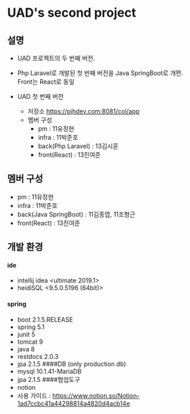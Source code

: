 UAD's second project
====
설명
----
- UAD 프로젝트의 두 번째 버전.
 
- Php Laravel로 개발된 첫 번째 버전을 Java SpringBoot로 개편. 
<br>Front는 React로 동일
    
- UAD 첫 번째 버전    
    - 저장소
        https://pjhdev.com:8081/col/app
    - 멤버 구성 
        - pm : 11유정현
        - infra : 11박준호 
        - back(Php Laravel) : 13김시훈
        - front(React) : 13진여준

멤버 구성
----
- pm : 11유정현
- infra : 11박준호 
- back(Java SpringBoot) : 11김종엽, 11조형근
- front(React) : 13진여준

개발 환경
----

#### ide

- intellij idea <ultimate 2019.1>
- heidiSQL <9.5.0.5196 (64bit)>

#### spring

- boot 2.1.5.RELEASE
- spring 5.1
- junit 5
- tomcat 9
- java 8
- restdocs 2.0.3
- jpa 2.1.5
####DB (only production db)
- mysql 10.1.41-MariaDB
- jpa 2.1.5
####협업도구
- notion
- 사용 가이드 : https://www.notion.so/Notion-1ad7ccbc41a44298814a4820d4acb14e 